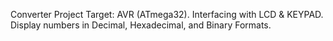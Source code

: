 Converter Project 
Target: AVR (ATmega32).
Interfacing with LCD & KEYPAD.
Display numbers in Decimal, Hexadecimal, and Binary Formats.

